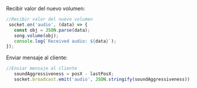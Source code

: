 Recibir valor del nuevo volumen:

 ```js
 //Recibir valor del nuevo volumen
  socket.on('audio', (data) => {
    const obj = JSON.parse(data);
    song.volume(obj);
    console.log(`Received audio: ${data}`);
});
 ```

Enviar mensaje al cliente:

 ```js
//Enviar mensaje al cliente
    soundAggressiveness = posX - lastPosX;
    socket.broadcast.emit('audio', JSON.stringify(soundAggressiveness));
 ```
